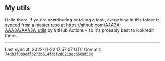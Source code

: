 ## My utils

Hello there! If you're contributing or taking a look, everything in this folder
is synced from a master repo at https://github.com/AAA3A-AAA3A/AAA3A_utils by GitHub Actions -
so it's probably best to look/edit there.

---

Last sync at: 2022-11-22 17:57:07 UTC
Commit: [`74db3f0b9ddf3273b514fd6f2d0219ecb560d53c`](https://github.com/AAA3A-AAA3A/AAA3A_utils/commit/74db3f0b9ddf3273b514fd6f2d0219ecb560d53c)
